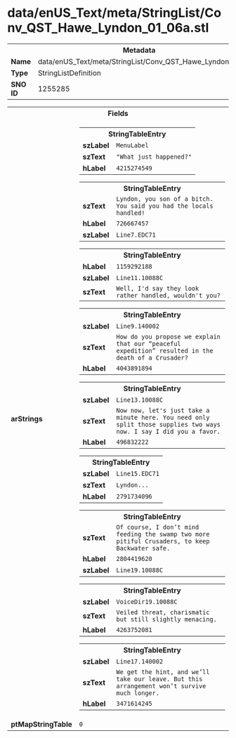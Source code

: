 <h1>data/enUS_Text/meta/StringList/Conv_QST_Hawe_Lyndon_01_06a.stl</h1><table><tr><th colspan="100%">Metadata</th></tr><tr><td><b>Name</b></td><td>data/enUS_Text/meta/StringList/Conv_QST_Hawe_Lyndon_01_06a.stl</td></tr><tr><td><b>Type</b></td><td>StringListDefinition</td></tr><tr><td><b>SNO ID</b></td><td>1255285</td></tr></table>

<table><tr><th colspan="100%">Fields</th></tr><tr><td><b>arStrings</b></td><td><table><tr><th colspan="100%">StringTableEntry</th></tr><tr><td><b>szLabel</b></td><td><code>MenuLabel</code></td></tr><tr><td><b>szText</b></td><td><code>"What just happened?"</code></td></tr><tr><td><b>hLabel</b></td><td><code>4215274549</code></td></tr></table>


<table><tr><th colspan="100%">StringTableEntry</th></tr><tr><td><b>szText</b></td><td><code>Lyndon, you son of a bitch. You said you had the locals handled!</code></td></tr><tr><td><b>hLabel</b></td><td><code>726667457</code></td></tr><tr><td><b>szLabel</b></td><td><code>Line7.EDC71</code></td></tr></table>


<table><tr><th colspan="100%">StringTableEntry</th></tr><tr><td><b>hLabel</b></td><td><code>1159292188</code></td></tr><tr><td><b>szLabel</b></td><td><code>Line11.10088C</code></td></tr><tr><td><b>szText</b></td><td><code>Well, I'd say they look rather handled, wouldn't you?</code></td></tr></table>


<table><tr><th colspan="100%">StringTableEntry</th></tr><tr><td><b>szLabel</b></td><td><code>Line9.140002</code></td></tr><tr><td><b>szText</b></td><td><code>How do you propose we explain that our “peaceful expedition” resulted in the death of a Crusader?</code></td></tr><tr><td><b>hLabel</b></td><td><code>4043891894</code></td></tr></table>


<table><tr><th colspan="100%">StringTableEntry</th></tr><tr><td><b>szLabel</b></td><td><code>Line13.10088C</code></td></tr><tr><td><b>szText</b></td><td><code>Now now, let's just take a minute here. You need only split those supplies two ways now. I say I did you a favor.</code></td></tr><tr><td><b>hLabel</b></td><td><code>496832222</code></td></tr></table>


<table><tr><th colspan="100%">StringTableEntry</th></tr><tr><td><b>szLabel</b></td><td><code>Line15.EDC71</code></td></tr><tr><td><b>szText</b></td><td><code>Lyndon...</code></td></tr><tr><td><b>hLabel</b></td><td><code>2791734096</code></td></tr></table>


<table><tr><th colspan="100%">StringTableEntry</th></tr><tr><td><b>szText</b></td><td><code>Of course, I don’t mind feeding the swamp two more pitiful Crusaders, to keep Backwater safe.</code></td></tr><tr><td><b>hLabel</b></td><td><code>2804419620</code></td></tr><tr><td><b>szLabel</b></td><td><code>Line19.10088C</code></td></tr></table>


<table><tr><th colspan="100%">StringTableEntry</th></tr><tr><td><b>szLabel</b></td><td><code>VoiceDir19.10088C</code></td></tr><tr><td><b>szText</b></td><td><code>Veiled threat, charismatic but still slightly menacing.</code></td></tr><tr><td><b>hLabel</b></td><td><code>4263752081</code></td></tr></table>


<table><tr><th colspan="100%">StringTableEntry</th></tr><tr><td><b>szLabel</b></td><td><code>Line17.140002</code></td></tr><tr><td><b>szText</b></td><td><code>We get the hint, and we’ll take our leave. But this arrangement won’t survive much longer.</code></td></tr><tr><td><b>hLabel</b></td><td><code>3471614245</code></td></tr></table>


</td></tr><tr><td><b>ptMapStringTable</b></td><td><code>0</code></td></tr></table>

